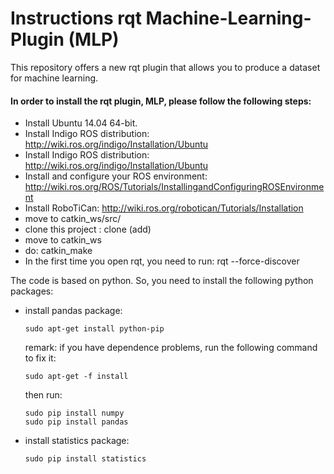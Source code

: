 # Instructions rqt Machine-Learning-Plugin (MLP) #
This repository offers a new rqt plugin that allows you to produce a dataset for machine learning. <br/>
#### In order to install the rqt plugin, MLP, please follow the following steps: ####
 * Install Ubuntu 14.04 64-bit.
 * Install Indigo ROS distribution: http://wiki.ros.org/indigo/Installation/Ubuntu
 * Install Indigo ROS distribution: http://wiki.ros.org/indigo/Installation/Ubuntu
 * Install and configure your ROS environment: http://wiki.ros.org/ROS/Tutorials/InstallingandConfiguringROSEnvironment
 * Install RoboTiCan: http://wiki.ros.org/robotican/Tutorials/Installation
 * move to catkin_ws/src/ 
 * clone this project : clone (add)
 * move to catkin_ws 
 * do: catkin_make
 * In the first time you open rqt, you need to run: rqt --force-discover
   
The code is based on python. So, you need to install the following python packages:
 * install pandas package:
   ```{r, engine='sh', count_lines}
   sudo apt-get install python-pip
   ```
   remark: if you have dependence problems, run the following command to fix it:
   ```{r, engine='sh', count_lines}
   sudo apt-get -f install
   ```
   then run:
   ```{r, engine='sh', count_lines}
   sudo pip install numpy
   sudo pip install pandas
   ```
 * install statistics package:
      ```{r, engine='sh', count_lines}
   sudo pip install statistics
   ```
